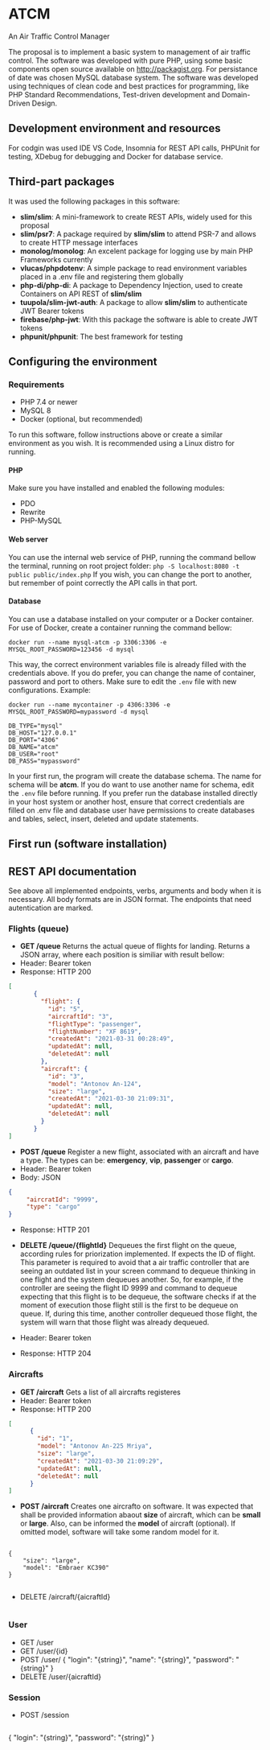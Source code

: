 # ATCM
An Air Traffic Control Manager

The proposal is to implement a basic system to management of air traffic control. The software was developed with pure PHP, using some basic components open source available on http://packagist.org. For persistance of date was chosen MySQL database system. The software was developed
using techniques of clean code and best practices for programming, like PHP Standard Recommendations, Test-driven development and Domain-Driven Design.

## Development environment and resources
For codgin was used IDE VS Code, Insomnia for REST API calls, PHPUnit for testing, XDebug for debugging and Docker for database service.

## Third-part packages
It was used the following packages in this software:
* **slim/slim**: A mini-framework to create REST APIs, widely used for this proposal 
* **slim/psr7**: A package required by **slim/slim** to attend PSR-7 and allows to create HTTP message interfaces
* **monolog/monolog**: An excelent package for logging use by main PHP Frameworks currently
* **vlucas/phpdotenv**: A simple package to read environment variables placed in a .env file and registering them globally
* **php-di/php-di**: A package to Dependency Injection, used to create Containers on API REST of **slim/slim**
* **tuupola/slim-jwt-auth**: A package to allow **slim/slim** to authenticate JWT Bearer tokens
* **firebase/php-jwt**: With this package the software is able to create JWT tokens
* **phpunit/phpunit**: The best framework for testing

## Configuring the environment

### Requirements
* PHP 7.4 or newer
* MySQL 8
* Docker (optional, but recommended)

To run this software, follow instructions above or create a similar environment as you wish. It is recommended using a Linux distro for running.

#### PHP
Make sure you have installed and enabled the following modules:
* PDO
* Rewrite
* PHP-MySQL

#### Web server
You can use the internal web service of PHP, running the command bellow the terminal, running on root project folder:
`php -S localhost:8080 -t public public/index.php`
If you wish, you can change the port to another, but remember of point correctly the API calls in that port.

#### Database

You can use a database installed on your computer or a Docker container. For use of Docker, create a container running the command bellow:

`docker run --name mysql-atcm -p 3306:3306 -e MYSQL_ROOT_PASSWORD=123456 -d mysql`

This way, the correct environment variables file is already filled with the credentials above. If you do prefer, you can change the name of container, password and port to others. Make sure to edit the `.env` file with new configurations. Example:

`docker run --name mycontainer -p 4306:3306 -e MYSQL_ROOT_PASSWORD=mypassword -d mysql`

```
DB_TYPE="mysql"
DB_HOST="127.0.0.1"
DB_PORT="4306"
DB_NAME="atcm"
DB_USER="root"
DB_PASS="mypassword"
```

In your first run, the program will create the database schema. The name for schema will be **atcm**. If you do want to use another name for schema, edit the `.env` file before running. If you prefer run the database installed directly in your host system or another host, ensure that correct credentials are filled on .env file and database user have permissions to create databases and tables, select, insert, deleted and update statements.

## First run (software installation)

## REST API documentation
See above all implemented endpoints, verbs, arguments and body when it is necessary. All body formats are in JSON format. The endpoints that need autentication are marked.

### Flights (queue)

* **GET /queue** 
Returns the actual queue of flights for landing. Returns a JSON array, where each position is similiar with result bellow:
 * Header: Bearer token
 * Response: HTTP 200
```json
[
       {
         "flight": {
           "id": "5",
           "aircraftId": "3",
           "flightType": "passenger",
           "flightNumber": "XF 8619",
           "createdAt": "2021-03-31 00:28:49",
           "updatedAt": null,
           "deletedAt": null
         },
         "aircraft": {
           "id": "3",
           "model": "Antonov An-124",
           "size": "large",
           "createdAt": "2021-03-30 21:09:31",
           "updatedAt": null,
           "deletedAt": null
         }
       }
]
```

* **POST /queue**
Register a new flight, associated with an aircraft and have a type. The types can be: **emergency**, **vip**, **passenger** or **cargo**.
 * Header: Bearer token
 * Body: JSON
```json
{
     "aircratId": "9999",
     "type": "cargo"
}
```
 * Response: HTTP 201

* **DELETE /queue/{flightId}**
Dequeues the first flight on the queue, according rules for priorization implemented. If expects the ID of flight. This parameter is required to avoid that a air traffic controller that are seeing an outdated list in your screen command to dequeue thinking in one flight and the system dequeues another. So, for example, if the controller are seeing the flight ID 9999 and command to dequeue expecting that this flight is to be dequeue, the software checks if at the moment of execution those flight still is the first to be dequeue on queue. If, during this time, another controller dequeued those flight, the system will warn that those flight was already dequeued.
 * Header: Bearer token
 * Response: HTTP 204

### Aircrafts

* **GET /aircraft** 
Gets a list of all aircrafts registeres
 * Header: Bearer token
 * Response: HTTP 200
```json
[
      {
        "id": "1",
        "model": "Antonov An-225 Mriya",
        "size": "large",
        "createdAt": "2021-03-30 21:09:29",
        "updatedAt": null,
        "deletedAt": null
      }
]
```

* **POST /aircraft**
Creates one aircrafto on software. It was expected that shall be provided information abaout **size** of aircraft, which can be **small** or **large**. Also, can be informed the **model** of aircraft (optional). If omitted model, software will take some random model for it.
```json
```
    {
        "size": "large",
        "model": "Embraer KC390"
    }
```
```
* DELETE /aircraft/{aicraftId}
```json
```

### User

* GET /user
* GET /user/{id}
* POST /user/
    {
        "login": "{string}",
        "name": "{string}",
        "password": "{string}"
    }
* DELETE /user/{aicraftId}

### Session
* POST /session
```json
```
{
    "login": "{string}",
    "password": "{string}"
}
```json
```


